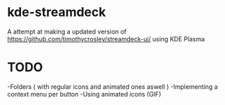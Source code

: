 # kde-streamdeck

A attempt at making a updated version of https://github.com/timothycrosley/streamdeck-ui/ using KDE Plasma 

# TODO
-Folders ( with regular icons and animated ones aswell )
-Implementing a context menu per button
-Using animated icons (GIF)